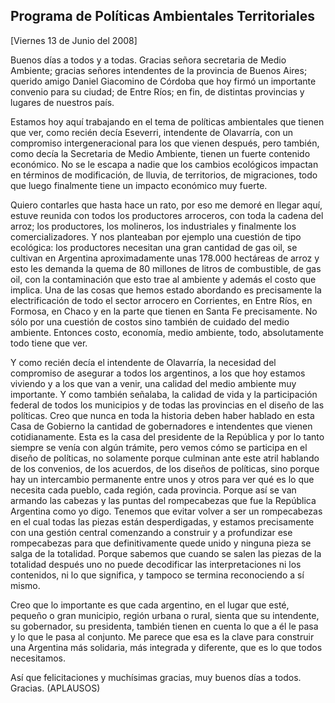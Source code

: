 Programa de Políticas Ambientales Territoriales
-----------------------------------------------

[Viernes 13 de Junio del 2008]

Buenos días a todos y a todas. Gracias señora secretaria de Medio
Ambiente; gracias señores intendentes de la provincia de Buenos Aires;
querido amigo Daniel Giacomino de Córdoba que hoy firmó un importante
convenio para su ciudad; de Entre Ríos; en fin, de distintas provincias
y lugares de nuestros país.

Estamos hoy aquí trabajando en el tema de políticas ambientales que
tienen que ver, como recién decía Eseverri, intendente de Olavarría, con
un compromiso intergeneracional para los que vienen después, pero
también, como decía la Secretaria de Medio Ambiente, tienen un fuerte
contenido económico. No se le escapa a nadie que los cambios ecológicos
impactan en términos de modificación, de lluvia, de territorios, de
migraciones, todo que luego finalmente tiene un impacto económico muy
fuerte.

Quiero contarles que hasta hace un rato, por eso me demoré en llegar
aquí, estuve reunida con todos los productores arroceros, con toda la
cadena del arroz; los productores, los molineros, los industriales y
finalmente los comercializadores. Y nos planteaban por ejemplo una
cuestión de tipo ecológica: los productores necesitan una gran cantidad
de gas oil, se cultivan en Argentina aproximadamente unas 178.000
hectáreas de arroz y esto les demanda la quema de 80 millones de litros
de combustible, de gas oil, con la contaminación que esto trae al
ambiente y además el costo que implica. Una de las cosas que hemos
estado abordando es precisamente la electrificación de todo el sector
arrocero en Corrientes, en Entre Ríos, en Formosa, en Chaco y en la
parte que tienen en Santa Fe precisamente. No sólo por una cuestión de
costos sino también de cuidado del medio ambiente. Entonces costo,
economía, medio ambiente, todo, absolutamente todo tiene que ver.

Y como recién decía el intendente de Olavarría, la necesidad del
compromiso de asegurar a todos los argentinos, a los que hoy estamos
viviendo y a los que van a venir, una calidad del medio ambiente muy
importante. Y como también señalaba, la calidad de vida y la
participación federal de todos los municipios y de todas las provincias
en el diseño de las políticas. Creo que nunca en toda la historia deben
haber hablado en esta Casa de Gobierno la cantidad de gobernadores e
intendentes que vienen cotidianamente. Esta es la casa del presidente de
la República y por lo tanto siempre se venía con algún trámite, pero
vemos cómo se participa en el diseño de políticas, no solamente porque
culminan ante este atril hablando de los convenios, de los acuerdos, de
los diseños de políticas, sino porque hay un intercambio permanente
entre unos y otros para ver qué es lo que necesita cada pueblo, cada
región, cada provincia. Porque así se van armando las cabezas y las
puntas del rompecabezas que fue la República Argentina como yo digo.
Tenemos que evitar volver a ser un rompecabezas en el cual todas las
piezas están desperdigadas, y estamos precisamente con una gestión
central comenzando a construir y a profundizar ese rompecabezas para que
definitivamente quede unido y ninguna pieza se salga de la totalidad.
Porque sabemos que cuando se salen las piezas de la totalidad después
uno no puede decodificar las interpretaciones ni los contenidos, ni lo
que significa, y tampoco se termina reconociendo a sí mismo.

Creo que lo importante es que cada argentino, en el lugar que esté,
pequeño o gran municipio, región urbana o rural, sienta que su
intendente, su gobernador, su presidenta, también tienen en cuenta lo
que a él le pasa y lo que le pasa al conjunto. Me parece que esa es la
clave para construir una Argentina más solidaria, más integrada y
diferente, que es lo que todos necesitamos.

Así que felicitaciones y muchísimas gracias, muy buenos días a todos.
Gracias. (APLAUSOS)
